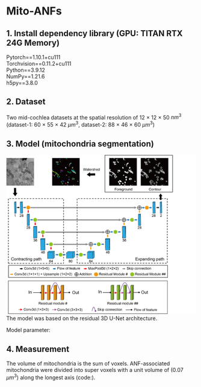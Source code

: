 # Mito-ANFs

## 1. Install dependency library (GPU: TITAN RTX 24G Memory)
Pytorch==1.10.1+cu111<br/>
Torchvision==0.11.2+cu111<br/>
Python==3.9.12<br />
NumPy==1.21.6<br />
h5py==3.8.0<br />

## 2. Dataset
Two mid-cochlea datasets at the spatial resolution of 12 × 12 × 50 $nm^3$ (dataset-1: 60 × 55 × 42 $μm^3$, dataset-2: 88 × 46 × 60 $μm^3$) 

## 3. Model (mitochondria segmentation)
![image](picture/network.png)
The model was based on the residual 3D U-Net architecture.

Model parameter:

## 4. Measurement
The volume of mitochondria is the sum of voxels. ANF-associated mitochondria were divided into super voxels with a unit volume of (0.07 $μm^3$) along the longest axis (code:).
